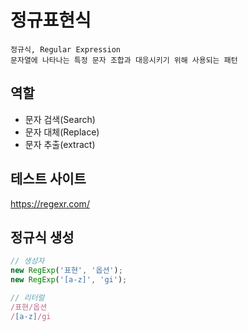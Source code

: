# 정규표현식

    정규식, Regular Expression
    문자열에 나타나는 특정 문자 조합과 대응시키기 위해 사용되는 패턴
    
## 역할

- 문자 검색(Search)
- 문자 대체(Replace)
- 문자 추출(extract)

## 테스트 사이트

https://regexr.com/

## 정규식 생성
```js
// 생성자
new RegExp('표현', '옵션');
new RegExp('[a-z]', 'gi');

// 리터럴
/표현/옵션
/[a-z]/gi
```